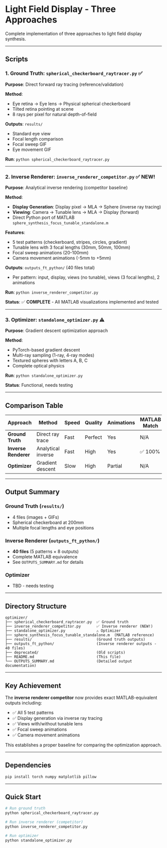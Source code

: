 # Light Field Display - Three Approaches

Complete implementation of three approaches to light field display synthesis.

---

## Scripts

### 1. Ground Truth: `spherical_checkerboard_raytracer.py` ✅
**Purpose**: Direct forward ray tracing (reference/validation)

**Method**:
- Eye retina → Eye lens → Physical spherical checkerboard
- Tilted retina pointing at scene
- 8 rays per pixel for natural depth-of-field

**Outputs**: `results/`
- Standard eye view
- Focal length comparison
- Focal sweep GIF
- Eye movement GIF

**Run**: `python spherical_checkerboard_raytracer.py`

---

### 2. Inverse Renderer: `inverse_renderer_competitor.py` ✅ NEW!
**Purpose**: Analytical inverse rendering (competitor baseline)

**Method**:
- **Display Generation**: Display pixel → MLA → Sphere (inverse ray tracing)
- **Viewing**: Camera → Tunable lens → MLA → Display (forward)
- Direct Python port of MATLAB `sphere_synthesis_focus_tunable_standalone.m`

**Features**:
- 5 test patterns (checkerboard, stripes, circles, gradient)
- Tunable lens with 3 focal lengths (30mm, 50mm, 100mm)
- Focal sweep animations (20-100mm)
- Camera movement animations (-5mm to +5mm)

**Outputs**: `outputs_ft_python/` (40 files total)
- Per pattern: input, display, views (no tunable), views (3 focal lengths), 2 animations

**Run**: `python inverse_renderer_competitor.py`

**Status**: ✅ **COMPLETE** - All MATLAB visualizations implemented and tested

---

### 3. Optimizer: `standalone_optimizer.py` ⚠️
**Purpose**: Gradient descent optimization approach

**Method**:
- PyTorch-based gradient descent
- Multi-ray sampling (1-ray, 4-ray modes)
- Textured spheres with letters A, B, C
- Complete optical physics

**Run**: `python standalone_optimizer.py`

**Status**: Functional, needs testing

---

## Comparison Table

| Approach | Method | Speed | Quality | Animations | MATLAB Match |
|----------|--------|-------|---------|------------|--------------|
| **Ground Truth** | Direct ray trace | Fast | Perfect | Yes | N/A |
| **Inverse Renderer** | Analytical inverse | Fast | High | Yes | ✅ 100% |
| **Optimizer** | Gradient descent | Slow | High | Partial | N/A |

---

## Output Summary

### Ground Truth (`results/`)
- 4 files (images + GIFs)
- Spherical checkerboard at 200mm
- Multiple focal lengths and eye positions

### Inverse Renderer (`outputs_ft_python/`)
- **40 files** (5 patterns × 8 outputs)
- Complete MATLAB equivalence
- See `OUTPUTS_SUMMARY.md` for details

### Optimizer
- TBD - needs testing

---

## Directory Structure

```
optimizer/
├── spherical_checkerboard_raytracer.py  ✅ Ground truth
├── inverse_renderer_competitor.py       ✅ Inverse renderer (NEW!)
├── standalone_optimizer.py              ⚠️ Optimizer
├── sphere_synthesis_focus_tunable_standalone.m  (MATLAB reference)
├── results/                             (Ground truth outputs)
├── outputs_ft_python/                   (Inverse renderer outputs - 40 files)
├── deprecated/                          (Old scripts)
├── README.md                            (This file)
└── OUTPUTS_SUMMARY.md                   (Detailed output documentation)
```

---

## Key Achievement

The **inverse renderer competitor** now provides exact MATLAB-equivalent outputs including:
- ✅ All 5 test patterns
- ✅ Display generation via inverse ray tracing
- ✅ Views with/without tunable lens
- ✅ Focal sweep animations
- ✅ Camera movement animations

This establishes a proper baseline for comparing the optimization approach.

---

## Dependencies

```bash
pip install torch numpy matplotlib pillow
```

---

## Quick Start

```bash
# Run ground truth
python spherical_checkerboard_raytracer.py

# Run inverse renderer (competitor)
python inverse_renderer_competitor.py

# Run optimizer
python standalone_optimizer.py
```
